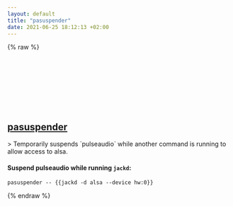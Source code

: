 ```yaml
---
layout: default
title: "pasuspender"
date: 2021-06-25 18:12:13 +02:00
---
```

{% raw %}
<h2 id="pasuspender">
  <a href="/en/linux/pasuspender.html">pasuspender</a> <a href="#pasuspender"><svg class="icon">
    <use href="/assets/images/unicode_sprite.svg#link" />
  </svg></a>
</h2>
> Temporarily suspends `pulseaudio` while another command is running to allow access to alsa.

#### Suspend pulseaudio while running `jackd`:
```shell
pasuspender -- {{jackd -d alsa --device hw:0}}
```
{% endraw %}
